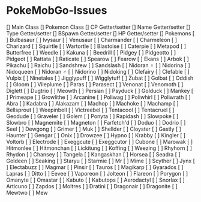 # PokeMobGo-Issues

[] Main Class
[] Pokemon Class
   [] CP Getter/setter
   [] Name Getter/setter
   [] Type Getter/setter
   [] BSpawn Getter/setter
   [] HP Getter/setter
[] Pokemons
      [ ] Bulbasaur
   [ ] Ivysaur
   [ ] Venusaur
   [ ] Charmander
   [ ] Charmeleon
   [ ] Charizard
   [ ] Squirtle
   [ ] Wartortle
   [ ] Blastoise
   [ ] Caterpie
   [ ] Metapod
   [ ] Butterfree
   [ ] Weedle
   [ ] Kakuna
   [ ] Beedrill
   [ ] Pidgey
   [ ] Pidgeotto
   [ ] Pidgeot
   [ ] Rattata
   [ ] Raticate
   [ ] Spearow
   [ ] Fearow
   [ ] Ekans
   [ ] Arbok
   [ ] Pikachu
   [ ] Raichu
   [ ] Sandshrew
   [ ] Sandslash
   [ ] Nidoran ♀
   [ ] Nidorina
   [ ] Nidoqueen
   [ ] Nidoran ♂
   [ ] Nidorino
   [ ] Nidoking
   [ ] Clefairy
   [ ] Clefable
   [ ] Vulpix
   [ ] Ninetales
   [ ] Jigglypuff
   [ ] Wigglytuff
   [ ] Zubat
   [ ] Golbat
   [ ] Oddish
   [ ] Gloom
   [ ] Vileplume
   [ ] Paras
   [ ] Parasect
   [ ] Venonat
   [ ] Venomoth
   [ ] Diglett
   [ ] Dugtrio
   [ ] Meowth
   [ ] Persian
   [ ] Psyduck
   [ ] Golduck
   [ ] Mankey
   [ ] Primeape
   [ ] Growlithe
   [ ] Arcanine
   [ ] Poliwag
   [ ] Poliwhirl
   [ ] Poliwrath
   [ ] Abra
   [ ] Kadabra
   [ ] Alakazam
   [ ] Machop
   [ ] Machoke
   [ ] Machamp
   [ ] Bellsprout
   [ ] Weepinbell
   [ ] Victreebel
   [ ] Tentacool
   [ ] Tentacruel
   [ ] Geodude
   [ ] Graveler
   [ ] Golem
   [ ] Ponyta
   [ ] Rapidash
   [ ] Slowpoke
   [ ] Slowbro
   [ ] Magnemite
   [ ] Magneton
   [ ] Farfetch'd
   [ ] Doduo
   [ ] Dodrio
   [ ] Seel
   [ ] Dewgong
   [ ] Grimer
   [ ] Muk
   [ ] Shellder
   [ ] Cloyster
   [ ] Gastly
   [ ] Haunter
   [ ] Gengar
   [ ] Onix
   [ ] Drowzee
   [ ] Hypno
   [ ] Krabby
   [ ] Kingler
   [ ] Voltorb
   [ ] Electrode
   [ ] Exeggcute
   [ ] Exeggcutor
   [ ] Cubone
   [ ] Marowak
   [ ] Hitmonlee
   [ ] Hitmonchan
   [ ] Lickitung
   [ ] Koffing
   [ ] Weezing
   [ ] Rhyhorn
   [ ] Rhydon
   [ ] Chansey
   [ ] Tangela
   [ ] Kangaskhan
   [ ] Horsea
   [ ] Seadra
   [ ] Goldeen
   [ ] Seaking
   [ ] Staryu
   [ ] Starmie
   [ ] Mr    [ ] Mime
   [ ] Scyther
   [ ] Jynx
   [ ] Electabuzz
   [ ] Magmar
   [ ] Pinsir
   [ ] Tauros
   [ ] Magikarp
   [ ] Gyarados
   [ ] Lapras
   [ ] Ditto
   [ ] Eevee
   [ ] Vaporeon
   [ ] Jolteon
   [ ] Flareon
   [ ] Porygon
   [ ] Omanyte
   [ ] Omastar
   [ ] Kabuto
   [ ] Kabutops
   [ ] Aerodactyl
   [ ] Snorlax
   [ ] Articuno
   [ ] Zapdos
   [ ] Moltres
   [ ] Dratini
   [ ] Dragonair
   [ ] Dragonite
   [ ] Mewtwo
   [ ] Mew
